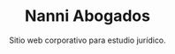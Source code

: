 ---
id: 4
lang: es
order: 4
type: Público
github: https://github.com/LeonelFiomelo/nanni-abogados.git
platform: Web
title: Nanni Abogados
subtitle: Sitio web corporativo para estudio jurídico.
description: Sitio web diseñado para un estudio jurídico, enfocado en transmitir una imagen profesional, confiable y cercana. Presenta de manera clara los servicios legales ofrecidos, la trayectoria del estudio y múltiples vías de contacto, asegurando una comunicación efectiva con los clientes.
skills:
    - React Js
    - Next Js
    - Typescript
    - Tailwind Css
    - Figma
images:
    - /nanni/1.png
    - /nanni/2.png
    - /nanni/3.png
mockups:
    - /mockups/nanni/nanni-1.png
    - /mockups/nanni/nanni-2.png
---